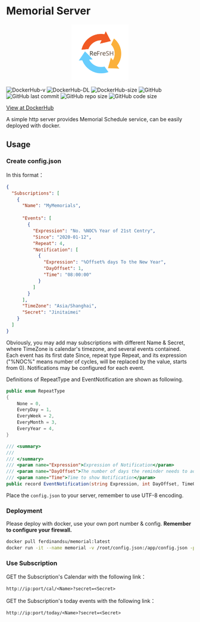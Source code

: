 # Memorial Server

<div  align=center>
    <img src="https://github.com/HIT-ReFreSH/HitGeneralServices/raw/master/images/Full_2048.png" width = 30% height = 30%  />
</div>

![DockerHub-v](https://img.shields.io/docker/v/ferdinandsu/memorial/latest?style=flat-square)
![DockerHub-DL](https://img.shields.io/docker/pulls/ferdinandsu/memorial?style=flat-square)
![DockerHub-size](https://img.shields.io/docker/image-size/ferdinandsu/memorial?style=flat-square)
![GitHub](https://img.shields.io/github/license/HIT-ReFreSH/Memorial?style=flat-square)
![GitHub last commit](https://img.shields.io/github/last-commit/HIT-ReFreSH/Memorial?style=flat-square)
![GitHub repo size](https://img.shields.io/github/repo-size/HIT-ReFreSH/Memorial?style=flat-square)
![GitHub code size](https://img.shields.io/github/languages/code-size/HIT-ReFreSH/Memorial?style=flat-square)

[View at DockerHub](https://hub.docker.com/repository/docker/ferdinandsu/memorial)

A simple http server provides Memorial Schedule service, can be easily deployed with docker.

## Usage

### Create config.json

In this format：

```json
{
  "Subscriptions": [
    {
      "Name": "MyMemorials",

      "Events": [
        {
          "Expression": "No. %NOC% Year of 21st Centry",
          "Since": "2020-01-12",
          "Repeat": 4,
          "Notification": [
            {
              "Expression": "%Offset% days To the New Year",
              "DayOffset": 1,
              "Time": "08:00:00"
            }
          ]
        }
      ],
      "TimeZone": "Asia/Shanghai",
      "Secret": "Jinitaimei"
    }
  ]
}
```

Obviously, you may add may subscriptions with different Name & Secret, where TimeZone is calendar's timezone, and several events contained. 
Each event has its first date Since, repeat type Repeat, and its expression ("%NOC%" means number of cycles, will be replaced by the value, starts from 0).
Notifications may be configured for each event.

Definitions of RepeatType and EventNotification are shown as following.

```csharp
public enum RepeatType
{
    None = 0,
    EveryDay = 1,
    EveryWeek = 2,
    EveryMonth = 3,
    EveryYear = 4,
}
```

```csharp
/// <summary>
/// 
/// </summary>
/// <param name="Expression">Expression of Notification</param>
/// <param name="DayOffset">The number of days the reminder needs to advance.</param>
/// <param name="Time">Time to show Notification</param>
public record EventNotification(string Expression, int DayOffset, TimeOnly Time);
```

Place the `config.json` to your server, remember to use UTF-8 encoding.

### Deployment

Please deploy with docker, use your own port number & config. **Remember to configure your firewall.**

```bash
docker pull ferdinandsu/memorial:latest
docker run -it --name memorial -v /root/config.json:/app/config.json -p 10086:80 -d docker.io/ferdinandsu/memorial:latest
```

### Use Subscription

GET the Subscription's Calendar with the following link：

```txt
http://ip:port/cal/<Name>?secret=<Secret>
```

GET the Subscription's today events with the following link：

```txt
http://ip:port/today/<Name>?secret=<Secret>
```